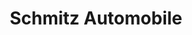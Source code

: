 ---
title: "Schmitz Automobile"
url: /monschau/schmitz-automobile-trierer-strasse/
shop: Autohaus
---